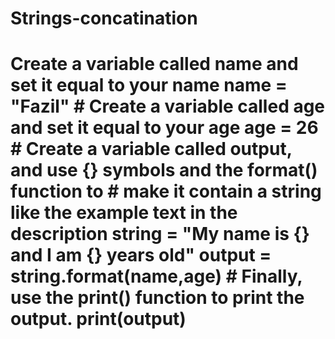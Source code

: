 # Strings-concatination
# Create a variable called name and set it equal to your name name = "Fazil"  # Create a variable called age and set it equal to your age age = 26  # Create a variable called output, and use {} symbols and the format() function to  # make it contain a string like the example text in the description string = "My name is {} and I am {} years old" output = string.format(name,age)  # Finally, use the print() function to print the output. print(output)
